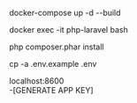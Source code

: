 docker-compose up -d --build

docker exec -it php-laravel bash

php composer.phar install

cp -a .env.example .env

localhost:8600  
-[GENERATE APP KEY]
